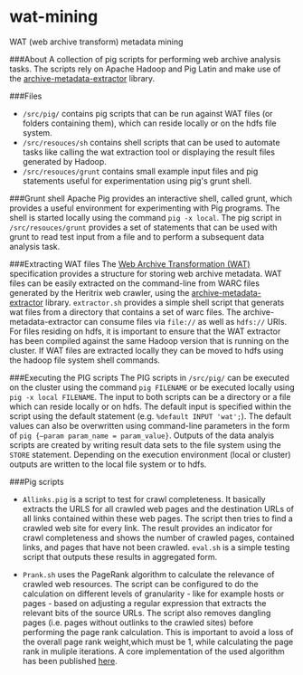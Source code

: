 wat-mining
==========

WAT (web archive transform) metadata mining

###About
A collection of pig scripts for performing web archive analysis tasks. The scripts rely on Apache Hadoop and Pig Latin and make use of the [archive-metadata-extractor](https://webarchive.jira.com/wiki/display/Iresearch/archive-metadata-extractor.jar) library.

###Files
* `/src/pig/` contains pig scripts that can be run against WAT files (or folders containing them), which can reside locally or on the hdfs file system.   
* `/src/resouces/sh` contains shell scripts that can be used to automate tasks like calling the wat extraction tool or displaying the result files generated by Hadoop.
* `/src/resouces/grunt` contains small example input files and pig statements useful for experimentation using pig's grunt shell. 

###Grunt shell
Apache Pig provides an interactive shell, called grunt, which provides a useful environment for experimenting with Pig programs. The shell is started locally using the command `pig -x local`. The pig script in `/src/resouces/grunt` provides a set of statements that can be used with grunt to read test input from a file and to perform a subsequent data analysis task.     

###Extracting WAT files
The [Web Archive Transformation (WAT)](https://webarchive.jira.com/wiki/display/Iresearch/Web+Archive+Transformation+%28WAT%29+Specification,+Utilities,+and+Usage+Overview) specification provides a structure for storing web archive metadata. WAT files can be easily extracted on the command-line from WARC files generated by the Heritrix web crawler, using the [archive-metadata-extractor](https://webarchive.jira.com/wiki/display/Iresearch/archive-metadata-extractor.jar) library. `extractor.sh` provides a simple shell script that generats wat files from a directory that contains a set of warc files. The archive-metadata-extractor can consume files via `file://` as well as `hdfs://` URIs. For files residing on hdfs, it is important to ensure that the WAT extractor has been compiled against the same Hadoop version that is running on the cluster. If WAT files are extracted locally they can be moved to hdfs using the hadoop file system shell commands.

###Executing the PIG scripts
The PIG scripts in `/src/pig/` can be executed on the cluster using the command `pig FILENAME` or be executed locally using `pig -x local FILENAME`. The input to both scripts can be a directory or a file which can reside locally or on hdfs. The default input is specified within the script using the default statement (e.g. `%default INPUT 'wat';`). The default values can also be overwritten using command-line parameters in the form of `pig {–param param_name = param_value}`. Outputs of the data analyis scripts are created by writing result data sets to the file system using the `STORE` statement. Depending on the execution environment (local or cluster) outputs are written to the local file system or to hdfs.

###Pig scripts
* `Allinks.pig` is a script to test for crawl completeness. It basically extracts the URLS for all crawled web pages and the destination URLs of all links contained within these web pages. The script then tries to find a crawled web site for every link. The result provides an indicator for crawl completeness and shows the number of crawled pages, contained links, and pages that have not been crawled. `eval.sh` is a simple testing script that outputs these results in aggregated form.

* `Prank.sh` uses the PageRank algorithm to calculate the relevance of crawled web resources. The script can be configured to do the calculation on different levels of granularity - like for example hosts or pages - based on adjusting a regular expression that extracts the relevant bits of the source URLs. The script also removes dangling pages (i.e. pages without outlinks to the crawled sites) before performing the page rank calculation. This is important to avoid a loss of the overall page rank weight,which must be 1, while calculating the page rank in muliple iterations. A core implementation of the used algorithm has been published [here](http://techblug.wordpress.com/2011/07/29/pagerank-implementation-in-pig/).   





   

